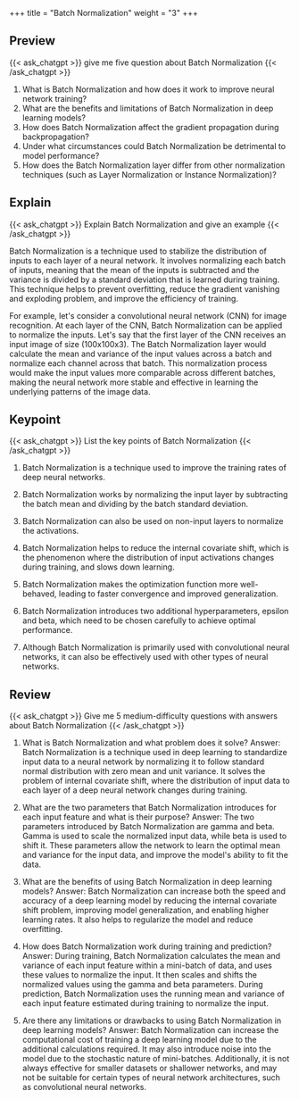 +++
title = "Batch Normalization"
weight = "3"
+++
## Preview
{{< ask_chatgpt >}}
give me five question about Batch Normalization
{{< /ask_chatgpt >}}

1. What is Batch Normalization and how does it work to improve neural network training?
2. What are the benefits and limitations of Batch Normalization in deep learning models?
3. How does Batch Normalization affect the gradient propagation during backpropagation?
4. Under what circumstances could Batch Normalization be detrimental to model performance?
5. How does the Batch Normalization layer differ from other normalization techniques (such as Layer Normalization or Instance Normalization)?   

## Explain
{{< ask_chatgpt >}}
Explain Batch Normalization and give an example
{{< /ask_chatgpt >}}

Batch Normalization is a technique used to stabilize the distribution of inputs to each layer of a neural network. It involves normalizing each batch of inputs, meaning that the mean of the inputs is subtracted and the variance is divided by a standard deviation that is learned during training. This technique helps to prevent overfitting, reduce the gradient vanishing and exploding problem, and improve the efficiency of training.

For example, let's consider a convolutional neural network (CNN) for image recognition. At each layer of the CNN, Batch Normalization can be applied to normalize the inputs. Let's say that the first layer of the CNN receives an input image of size (100x100x3). The Batch Normalization layer would calculate the mean and variance of the input values across a batch and normalize each channel across that batch. This normalization process would make the input values more comparable across different batches, making the neural network more stable and effective in learning the underlying patterns of the image data.   

## Keypoint
{{< ask_chatgpt >}}
List the key points of Batch Normalization
{{< /ask_chatgpt >}}

1. Batch Normalization is a technique used to improve the training rates of deep neural networks.


2. Batch Normalization works by normalizing the input layer by subtracting the batch mean and dividing by the batch standard deviation.


3. Batch Normalization can also be used on non-input layers to normalize the activations.


4. Batch Normalization helps to reduce the internal covariate shift, which is the phenomenon where the distribution of input activations changes during training, and slows down learning.


5. Batch Normalization makes the optimization function more well-behaved, leading to faster convergence and improved generalization.


6. Batch Normalization introduces two additional hyperparameters, epsilon and beta, which need to be chosen carefully to achieve optimal performance.


7. Although Batch Normalization is primarily used with convolutional neural networks, it can also be effectively used with other types of neural networks.   

## Review
{{< ask_chatgpt >}}
Give me 5 medium-difficulty questions with answers about Batch Normalization
{{< /ask_chatgpt >}}

1. What is Batch Normalization and what problem does it solve?
Answer: Batch Normalization is a technique used in deep learning to standardize input data to a neural network by normalizing it to follow standard normal distribution with zero mean and unit variance. It solves the problem of internal covariate shift, where the distribution of input data to each layer of a deep neural network changes during training. 

2. What are the two parameters that Batch Normalization introduces for each input feature and what is their purpose?
Answer: The two parameters introduced by Batch Normalization are gamma and beta. Gamma is used to scale the normalized input data, while beta is used to shift it. These parameters allow the network to learn the optimal mean and variance for the input data, and improve the model's ability to fit the data. 

3. What are the benefits of using Batch Normalization in deep learning models?
Answer: Batch Normalization can increase both the speed and accuracy of a deep learning model by reducing the internal covariate shift problem, improving model generalization, and enabling higher learning rates. It also helps to regularize the model and reduce overfitting. 

4. How does Batch Normalization work during training and prediction?
Answer: During training, Batch Normalization calculates the mean and variance of each input feature within a mini-batch of data, and uses these values to normalize the input. It then scales and shifts the normalized values using the gamma and beta parameters. During prediction, Batch Normalization uses the running mean and variance of each input feature estimated during training to normalize the input. 

5. Are there any limitations or drawbacks to using Batch Normalization in deep learning models?
Answer: Batch Normalization can increase the computational cost of training a deep learning model due to the additional calculations required. It may also introduce noise into the model due to the stochastic nature of mini-batches. Additionally, it is not always effective for smaller datasets or shallower networks, and may not be suitable for certain types of neural network architectures, such as convolutional neural networks.   

